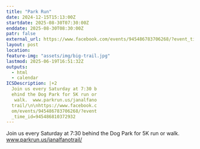 ```yaml
---
title: "Park Run"
date: 2024-12-15T15:13:00Z
startdate: 2025-08-30T07:30:00Z
enddate: 2025-08-30T08:30:00Z
patr: false
external_url: https://www.facebook.com/events/945486783706268/?event_time_id=945486810372932
layout: post
location: 
feature-img: "assets/img/big-trail.jpg"
lastmod: 2025-06-19T16:51:32Z
outputs:
  - html
  - calendar
ICSDescription: |+2
  Join us every Saturday at 7:30 b  ehind the Dog Park for 5K run or   walk.  www.parkrun.us/janalfano  trail/\n\nhttps://www.facebook.c  om/events/945486783706268/?event  _time_id=945486810372932
---
```


Join us every Saturday at 7&#58;30 behind the Dog Park for 5K run or walk.  www.parkrun.us/janalfanotrail/<br>
  <br>
  
